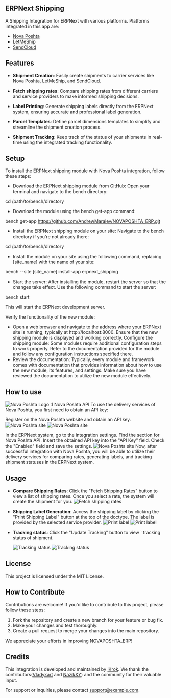 ## ERPNext Shipping

A Shipping Integration for ERPNext with various platforms. Platforms integrated in this app are:
- [Nova Poshta](https://novaposhta.ua/)
- [LetMeShip](https://www.letmeship.com/en/)
- [SendCloud](https://www.sendcloud.com/home-new/)

## Features

- **Shipment Creation**: Easily create shipments to carrier services like Nova Poshta, LetMeShip, and SendCloud.

- **Fetch shipping rates**: Compare shipping rates from different carriers and service providers to make informed shipping decisions.

- **Label Printing**: Generate shipping labels directly from the ERPNext system, ensuring accurate and professional label generation.

- **Parcel Templates**: Define parcel dimensions templates to simplify and streamline the shipment creation process.

- **Shipment Tracking**: Keep track of the status of your shipments in real-time using the integrated tracking functionality.


## Setup
To install the ERPNext shipping module with Nova Poshta integration, follow these steps:

- Download the ERPNext shipping module from GitHub:
Open your terminal and navigate to the bench directory:

cd /path/to/bench/directory

- Download the module using the bench get-app command:

bench get-app https://github.com/AndrewMaraiev/NOVAPOSHTA_ERP.git

- Install the ERPNext shipping module on your site:
Navigate to the bench directory if you're not already there:

cd /path/to/bench/directory

- Install the module on your site using the following command, replacing [site_name] with the name of your site:

bench --site [site_name] install-app erpnext_shipping

- Start the server:
After installing the module, restart the server so that the changes take effect. Use the following command to start the server:

bench start

This will start the ERPNext development server.


Verify the functionality of the new module:
- Open a web browser and navigate to the address where your ERPNext site is running, typically at http://localhost:8000. Ensure that the new shipping module is displayed and working correctly.
Configure the shipping module:
Some modules require additional configuration steps to work properly. Refer to the documentation provided for the module and follow any configuration instructions specified there.
- Review the documentation:
Typically, every module and framework comes with documentation that provides information about how to use the new module, its features, and settings. Make sure you have reviewed the documentation to utilize the new module effectively.


## How to use

![Nova Poshta Logo](https://github.com/AndrewMaraiev/NOVAPOSHTA_ERP/blob/main/images/np_logo.png)
.1 Nova Poshta API
To use the delivery services of Nova Poshta, you first need to obtain an API key:

Register on the Nova Poshta website and obtain an API key.
![Nova Poshta site](https://github.com/AndrewMaraiev/NOVAPOSHTA_ERP/blob/main/images/novaposhta.png)
![Nova Poshta site](https://github.com/AndrewMaraiev/NOVAPOSHTA_ERP/blob/main/images/np%20api.png)

In the ERPNext system, go to the integration settings.
Find the section for Nova Poshta API.
Insert the obtained API key into the "API Key" field.
Check the "Enabled" field and save the settings.
 ![Nova Poshta site](https://github.com/AndrewMaraiev/NOVAPOSHTA_ERP/blob/main/images/erp%20np%20api.png)
Now, after successful integration with Nova Poshta, you will be able to utilize their delivery services for comparing rates, generating labels, and tracking shipment statuses in the ERPNext system.


## Usage

- **Compare Shipping Rates**:
  Click the "Fetch Shipping Rates" button to view a list of shipping rates. Once you select a rate, the system will create the shipment for you.
  ![Fetch shipping rates](https://github.com/AndrewMaraiev/NOVAPOSHTA_ERP/blob/main/images/fetch%20shipping%20rates.png)

- **Shipping Label Generation**:
  Access the shipping label by clicking the "Print Shipping Label" button at the top of the doctype. The label is provided by the selected service provider.
  ![Print label](https://github.com/AndrewMaraiev/NOVAPOSHTA_ERP/blob/main/images/print%20shipping%20label.png)
  ![Print label](https://github.com/AndrewMaraiev/NOVAPOSHTA_ERP/blob/main/images/label%20'zebra'.png)

- **Tracking status**:
  Click the "Update Tracking" button to view ` tracking status of shipment.

  ![Tracking status](https://github.com/AndrewMaraiev/NOVAPOSHTA_ERP/blob/main/images/status.png)
  ![Tracking status](https://github.com/AndrewMaraiev/NOVAPOSHTA_ERP/blob/main/images/status%20done.png)
  
## License

This project is licensed under the MIT License.

## How to Contribute

Contributions are welcome! If you'd like to contribute to this project, please follow these steps:

1. Fork the repository and create a new branch for your feature or bug fix.
2. Make your changes and test thoroughly.
3. Create a pull request to merge your changes into the main repository.

We appreciate your efforts in improving NOVAPOSHTA_ERP!

## Credits

This integration is developed and maintained by [iKrok](https://github.com/ikrokdev). We thank the contributors([Vladykart](https://github.com/Vladykart) and [NazikXY](https://github.com/NazikXY)) and the community for their valuable input.

For support or inquiries, please contact support@example.com.


